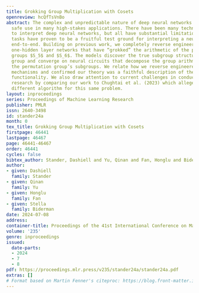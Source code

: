 ```yaml
---
title: Grokking Group Multiplication with Cosets
openreview: hcQfTsVnBo
abstract: The complex and unpredictable nature of deep neural networks prevents their
  safe use in many high-stakes applications. There have been many techniques developed
  to interpret deep neural networks, but all have substantial limitations. Algorithmic
  tasks have proven to be a fruitful test ground for interpreting a neural network
  end-to-end. Building on previous work, we completely reverse engineer fully connected
  one-hidden layer networks that have “grokked” the arithmetic of the permutation
  groups $S_5$ and $S_6$. The models discover the true subgroup structure of the full
  group and converge on neural circuits that decompose the group arithmetic using
  the permutation group’s subgroups. We relate how we reverse engineered the model’s
  mechanisms and confirmed our theory was a faithful description of the circuit’s
  functionality. We also draw attention to current challenges in conducting interpretability
  research by comparing our work to Chughtai et al. (2023) which alleges to find a
  different algorithm for this same problem.
layout: inproceedings
series: Proceedings of Machine Learning Research
publisher: PMLR
issn: 2640-3498
id: stander24a
month: 0
tex_title: Grokking Group Multiplication with Cosets
firstpage: 46441
lastpage: 46467
page: 46441-46467
order: 46441
cycles: false
bibtex_author: Stander, Dashiell and Yu, Qinan and Fan, Honglu and Biderman, Stella
author:
- given: Dashiell
  family: Stander
- given: Qinan
  family: Yu
- given: Honglu
  family: Fan
- given: Stella
  family: Biderman
date: 2024-07-08
address:
container-title: Proceedings of the 41st International Conference on Machine Learning
volume: '235'
genre: inproceedings
issued:
  date-parts:
  - 2024
  - 7
  - 8
pdf: https://proceedings.mlr.press/v235/stander24a/stander24a.pdf
extras: []
# Format based on Martin Fenner's citeproc: https://blog.front-matter.io/posts/citeproc-yaml-for-bibliographies/
---
```

